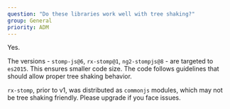 ```yaml
---
question: "Do these libraries work well with tree shaking?"
group: General
priority: ADM
---
```


Yes.

The versions - `stomp-js@6`, `rx-stomp@1`, `ng2-stompjs@8` - are targeted to
`es2015`. This ensures smaller code size.
The code follows guidelines that should allow proper tree shaking behavior.

`rx-stomp`, prior to v1, was distributed as `commonjs` modules, which
may not be tree shaking friendly. Please upgrade if you face issues.
